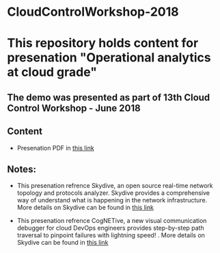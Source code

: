 # CloudControlWorkshop-2018

# This repository holds content for presenation "Operational analytics at cloud grade"

## The demo was presented as part of 13th Cloud Control Workshop - June 2018

## Content

* Presenation PDF in [this link](https://github.com/cognetive/CloudControlWorkshop-2018/blob/master/CogNETive%20-%2013th%20Cloud%20Control%20Workshop.pdf)

## Notes:

* This presenation refrence Skydive, an open source real-time network topology and protocols analyzer. Skydive provides a comprehensive way of understand what is happening in
the network infrastructure. More details on Skydive can be found in [this link](http://skydive.network/)

* This presenation refrence CogNETive, a new visual communication debugger for cloud DevOps engineers provides step-by-step path traversal to pinpoint failures with lightning speed! . More details on Skydive can be found in [this link](https://cognetive.sl.haifa.il.ibm.com/)




